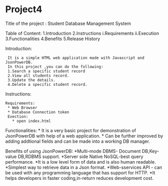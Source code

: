 # Project4
 Title of the project : Student Database Management System
 
  Table of Content:
  1.Introduction
  2.Instructions
    i.Requirements
    ii.Execution
  3.Functionalities
  4.Benefits
  5.Release History
  
   Introduction:
    
     It is a simple HTML web application made with Javascript and JsonPowerDB.
     In this project ,you can do the following:
     1.Search a specific student record
     2.View all students record.
     3.Update the details.
     4.Delete a specific student record.
     
  Instructions:
  
    Requirements: 
     * Web Browser  
     * Database Connection token
     Exection:
       * open index.html
       
  Functionalities:
          * It is a very basic project for demonstration of JsonPowerDB with help of a web application.
          * Can be further improved by adding addtional fields and can be made into a working DB manager.
          
   Benefits of using JsonPowerDB:
      *Multi-mode DBMS- Document DB,Key-value DB,RDBMS support.
      *Server side Native NoSQL-best query performance.
      *It is a low level form of data and is also human readable.
      *Simplest way to retrieve data in a Json format.
      *Web-sservices API - can be used with any programming language that has support for HTTP.
      *It helps developers in faster coding,in-return reduces development cost.
